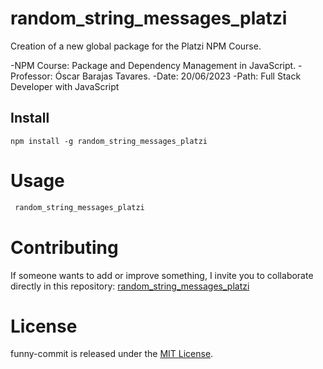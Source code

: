 # random_string_messages_platzi

Creation of a new global package for the Platzi NPM Course.

-NPM Course: Package and Dependency Management in JavaScript.
-Professor: Óscar Barajas Tavares.
-Date: 20/06/2023
-Path: Full Stack Developer with JavaScript

## Install

```npm
npm install -g random_string_messages_platzi
```

# Usage

```bash
 random_string_messages_platzi
```

# Contributing

If someone wants to add or improve something, I invite you to collaborate directly in this repository: [random_string_messages_platzi](https://github.com/LiwGar/random_string_messages_platzi)

# License

funny-commit is released under the [MIT License](https://opensource.org/licenses/MIT).
